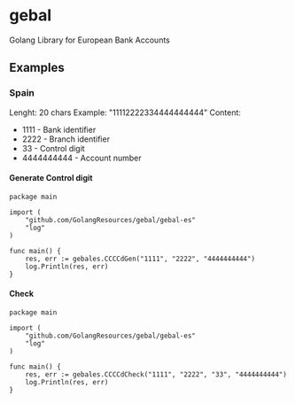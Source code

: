 # gebal
Golang Library for European Bank Accounts

## Examples

### Spain

Lenght: 20 chars
Example: "11112222334444444444"
Content:
- 1111 - Bank identifier
- 2222 - Branch identifier
- 33 - Control digit
- 4444444444 - Account number

#### Generate Control digit
```
package main

import (
	"github.com/GolangResources/gebal/gebal-es"
	"log"
)

func main() {
	res, err := gebales.CCCCdGen("1111", "2222", "4444444444")
	log.Println(res, err)
}
```
#### Check 
```
package main

import (
	"github.com/GolangResources/gebal/gebal-es"
	"log"
)

func main() {
	res, err := gebales.CCCCdCheck("1111", "2222", "33", "4444444444")
	log.Println(res, err)
}
```
